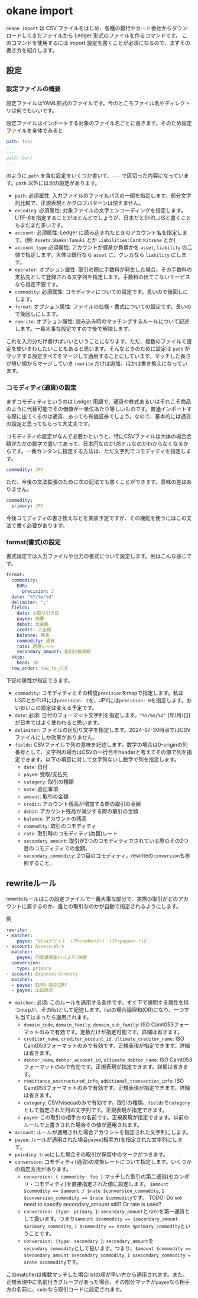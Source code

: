 # okane import

`okane import` は CSV ファイルをはじめ、各種の銀行やカード会社からダウンロードしてきたファイルから Ledger 形式のファイルを作るコマンドです。
このコマンドを使用するには import 設定を書くことが必須になるので、まずその書き方を紹介します。

## 設定

### 設定ファイルの概要

設定ファイルはYAML形式のファイルです。今のところファイル名やディレクトリは何でもいいです。

設定ファイルはインポートする対象のファイル名ごとに書きます。そのため設定ファイルを全体でみると

```yaml
path: foo/
...
---
path: bar/
...
```

のように `path` を含む設定をいくつか書いて、`---` で区切った内容になっています。`path` 以外には次の設定があります。

* `path`: 必須属性: 入力ファイルのファイルパスの一部を指定します。部分文字列比較で、正規表現とかグロブパターンは使えません。
* `encoding`: 必須属性: 対象ファイルの文字エンコーディングを指定します。UTF-8を指定することがほとんどでしょうが、日本だとShift_JISと書くこともまだまだ多いです。
* `account`: 必須属性: Ledger に読み込まれたときのアカウント名を指定します。(例: `Assets:Banks:Tanuki` とか `Liabilities:Card:Kitsune` とか)
* `account_type` 必須属性: アカウントが資産か負債かを `asset`, `liability` の二値で指定します。大体は銀行なら `asset` に、クレカなら `liability` にします。
* `operator`: オプション属性: 取引の際に手数料が発生した場合、その手数料の支払先として登録される文字列を指定します。手数料の出てこないサービスなら指定不要です。
* `commodity`: 必須属性: コモディティについての設定です。長いので後回しにします。
* `format`: オプション属性: ファイルの仕様・書式についての設定です。長いので後回しにします。
* `rewrite`: オプション属性: 読み込み時のマッチングするルールについて記述します。一番大事な設定ですので後で解説します。

これを入力分だけ書けばいいということになります。ただ、複数のファイルで設定を使いまわしたいこともあると思います。そんなときのために設定は `path` がマッチする設定すべてをマージして適用することにしています。マッチした長さが短い順からマージしていき `rewrite` だけは追加、ほかは書き換えになっています。

### コモディティ(通貨)の設定

まずコモディティというのは Ledger 用語で、通貨や株式あるいはそれこそ商品のように代替可能でその価値が一単位あたり等しいものです。普通インポートする際に出てくるのは通貨、あっても有価証券でしょう。なので、基本的には通貨の設定と思ってもらって大丈夫です。

コモディティの設定がなんで必要かというと、特にCSVファイルは大体の場合金額がただの数字で書いてあって、日本円なのかUSドルなのかわからなくなるからです。一番カンタンに指定する方法は、ただ文字列でコモディティを指定します。

```yaml
commodity: JPY
```

ただ、今後の文法拡張のために次の記法でも書くことができます。意味の差はありません。

```yaml
commodity:
  primary: JPY
```

今後コモディティの書き換えなどを実装予定ですが、その機能を使うにはこの文法で書く必要があります。

### format(書式)の設定

書式設定では入力ファイルや出力の書式について設定します。例はこんな感じです。

```yaml
format:
  commodity:
    EUR:
      precision: 2
  date: "%Y/%m/%d"
  delimiter: ";"
  fields:
    date: お取り引き日
    payee: 摘要
    debit: 出金額
    credit: 入金額
    balance: 残高
    commodity: 通貨
    rate: 適用レート
    secondary_amount: 取引円換算額
  skip:
    head: 10
  row_order: new_to_old
```

下記の属性が指定できます。

* `commodity`: コモディティとその精度`precision`をmapで指定します。私はUSDとかEURには`precision: 2`を、JPYには`precision: 0`を指定します。おいおいこの設定は変える予定です。
* `date`: 必須: 日付のフォーマット文字列を指定します。`"%Y/%m/%d"` (年/月/日)が日本ではよく使われると思います。
* `delimiter`: ファイルの区切り文字を指定します。2024-07-30時点ではCSVファイルにしか効果がありません。
* `fields`: CSVファイルで列の意味を記述します。数字の場合は0-originの列番号として、文字列の場合はCSVの一行目をheaderと考えてその値で列を指定できます。以下の項目に対して文字列ないし数字で列を指定します。
    * `date`: 日付
    * `payee`: 受取/支払先
    * `category`: 取引の種類
    * `note`: 追記事項
    * `amount`: 取引の金額
    * `credit`: アカウント残高が増加する際の取引の金額
    * `debit`: アカウント残高が減少する際の取引の金額
    * `balance`: アカウントの残高
    * `commodity`: 取引のコモディティ
    * `rate`: 取引時のコモディティ(為替)レート
    * `secondary_amount`: 取引が2つのコモディティでされている際のその2つ目のコモディティでの金額。
    * `secondary_commodity`: 2つ目のコモディティ。rewriteの`conversion`も参照すること。

## rewriteルール

rewriteルールはこの設定ファイルで一番大事な部分で、実際の取引がどのアカウントに属するのか、誰との取引なのかが自動で指定されるようにします。

例

```yaml
rewrite:
- matcher:
    payee: ^Visaデビット　(?P<code>\d+)　(?P<payee>.*)$
- account: Assets:Wire
  matcher:
    payee: 円普通預金(へ|より)振替
  conversion:
    type: primary
- account: Expenses:Grocery
  matcher:
  - payee: EURO GROCERY
  - payee: 山田商店

```

* `matcher`: 必須: このルールを適用する条件です。すぐ下で説明する属性を持つmapか、そのlistとして記述します。listの場合論理和(OR)になり、一つでも当てはまったら適用されます。
    * `domain_code`, `domain_family`, `domain_sub_family`: ISO Camt053フォーマットのみで有効です。定数だけが指定可能です。詳細は省きます。
    * `creditor_name`, `creditor_account_id`, `ultimate_creditor_name`: ISO Camt053フォーマットのみで有効です。正規表現が指定できます。詳細は省きます。
    * `debtor_name`, `debtor_account_id`, `ultimate_debtor_name`: ISO Camt053フォーマットのみで有効です。正規表現が指定できます。詳細は省きます。
    * `remittance_unstructured_info`, `additional_transaction_info`: ISO Camt053フォーマットのみで有効です。正規表現が指定できます。詳細は省きます。
    * `category`: CSV/visecaのみで有効です。取引の種類、`fields`で`category`として指定された列の文字列です。正規表現が指定できます。
    * `payee`: この取引の相手方の名前です。正規表現が指定できます。以前のルールで上書きされた場合その値が適用されます。
* `account`: ルールが適用された場合アカウントを指定された文字列にします。
* `payee`: ルールが適用された場合`payee`(相手方)を指定された文字列にします。
* `peinding`: `true`にした場合その取引が保留中のマークがつきます。
* `conversion`: コモディティ(通貨)の変換レートについて指定します。いくつかの指定方法があります。
    * `conversion: { commodity: foo }` マッチした取引の第二通貨(セカンダリ・コモディティ)を直接指定された値に設定します。
      `$amount $commodity == $amount / $rate $conversion_commodity`, `1 $conversion_commodity == $rate $commodity`です。
      TODO: Do we need to specify secondary_amount still? Or rate is used?
    * `conversion: {type: primary }`: `secondary_amount`と`rate`を第一通貨として扱います。つまり`$amount $commodity == $secondary_amount $primary_commodity`, `1 $commodity == $rate $primary_commodity`ということです。
    * `conversion: {type: secondary }`: `secondary_amount`を`secondary_commodity`として扱います。つまり、`$amount $commodity == $secondary_amount $secondary_commodity`, `1 $secondary_commodity = $rate $commodity`です。

このmatcherは複数マッチした場合listの順が早い方から適用されます。また、正規表現中に名前付きグループがあった場合、その部分マッチが`payee`なら相手方の名前に、`code`なら取引コードに設定されます。
